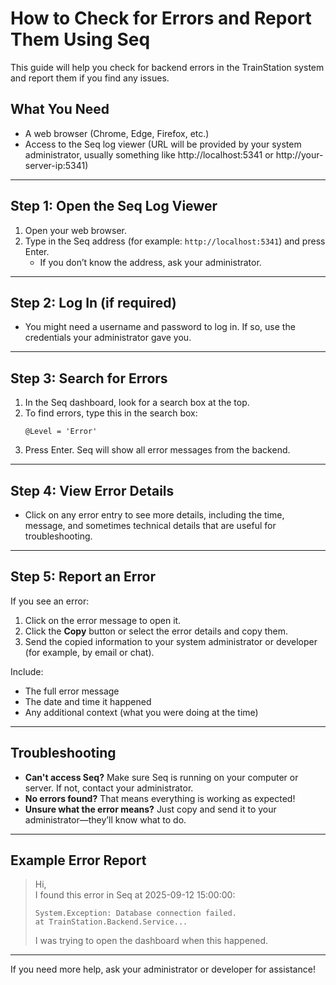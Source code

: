 # How to Check for Errors and Report Them Using Seq

This guide will help you check for backend errors in the TrainStation system and report them if you find any issues.

## What You Need

- A web browser (Chrome, Edge, Firefox, etc.)
- Access to the Seq log viewer (URL will be provided by your system administrator, usually something like http://localhost:5341 or http://your-server-ip:5341)

---

## Step 1: Open the Seq Log Viewer

1. Open your web browser.
2. Type in the Seq address (for example: `http://localhost:5341`) and press Enter.
   - If you don’t know the address, ask your administrator.

---

## Step 2: Log In (if required)

- You might need a username and password to log in. If so, use the credentials your administrator gave you.

---

## Step 3: Search for Errors

1. In the Seq dashboard, look for a search box at the top.
2. To find errors, type this in the search box:
   ```
   @Level = 'Error'
   ```
3. Press Enter. Seq will show all error messages from the backend.

---

## Step 4: View Error Details

- Click on any error entry to see more details, including the time, message, and sometimes technical details that are useful for troubleshooting.

---

## Step 5: Report an Error

If you see an error:

1. Click on the error message to open it.
2. Click the **Copy** button or select the error details and copy them.
3. Send the copied information to your system administrator or developer (for example, by email or chat).

Include:
- The full error message
- The date and time it happened
- Any additional context (what you were doing at the time)

---

## Troubleshooting

- **Can't access Seq?** Make sure Seq is running on your computer or server. If not, contact your administrator.
- **No errors found?** That means everything is working as expected!
- **Unsure what the error means?** Just copy and send it to your administrator—they’ll know what to do.

---

## Example Error Report

> Hi,  
> I found this error in Seq at 2025-09-12 15:00:00:  
> ```
> System.Exception: Database connection failed.
> at TrainStation.Backend.Service...
> ```
> I was trying to open the dashboard when this happened.

---

If you need more help, ask your administrator or developer for assistance!